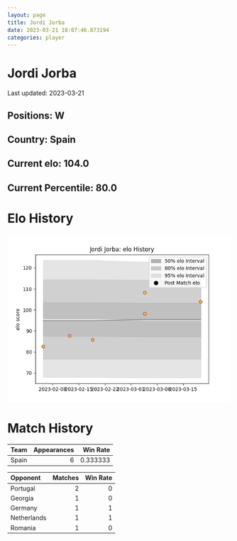 ```yaml
---  
layout: page  
title: Jordi Jorba  
date: 2023-03-21 18:07:46.873194  
categories: player  
---
```

# Jordi Jorba


Last updated: 2023-03-21
## Positions: W

## Country: Spain

## Current elo: 104.0

## Current Percentile: 80.0

# Elo History


![elo history](history_JordiJorba.png)
# Match History


| Team   |   Appearances |   Win Rate |
|:-------|--------------:|-----------:|
| Spain  |             6 |   0.333333 |

| Opponent    |   Matches |   Win Rate |
|:------------|----------:|-----------:|
| Portugal    |         2 |          0 |
| Georgia     |         1 |          0 |
| Germany     |         1 |          1 |
| Netherlands |         1 |          1 |
| Romania     |         1 |          0 |